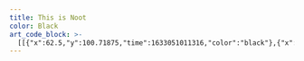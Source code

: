```yaml
---
title: This is Noot
color: Black
art_code_block: >-
  [[{"x":62.5,"y":100.71875,"time":1633051011316,"color":"black"},{"x":66.5,"y":104.71875,"time":1633051011556,"color":"black"},{"x":78.5,"y":118.71875,"time":1633051011593,"color":"black"},{"x":91.5,"y":132.71875,"time":1633051011632,"color":"black"},{"x":96.5,"y":137.71875,"time":1633051011648,"color":"black"},{"x":106.5,"y":150.71875,"time":1633051011664,"color":"black"},{"x":111.5,"y":155.71875,"time":1633051011683,"color":"black"},{"x":118.5,"y":165.71875,"time":1633051011704,"color":"black"},{"x":121.5,"y":169.71875,"time":1633051011720,"color":"black"},{"x":125.5,"y":174.71875,"time":1633051011752,"color":"black"},{"x":118.5,"y":165.71875,"time":1633051011704,"color":"black"}],[{"x":63.5,"y":97.71875,"time":1633051012922,"color":"black"},{"x":75.5,"y":98.71875,"time":1633051013097,"color":"black"},{"x":94.5,"y":104.71875,"time":1633051013114,"color":"black"},{"x":110.5,"y":109.71875,"time":1633051013139,"color":"black"},{"x":147.5,"y":120.71875,"time":1633051013155,"color":"black"},{"x":165.5,"y":126.71875,"time":1633051013172,"color":"black"},{"x":192.5,"y":134.71875,"time":1633051013188,"color":"black"},{"x":207.5,"y":139.71875,"time":1633051013204,"color":"black"},{"x":212.5,"y":142.71875,"time":1633051013220,"color":"black"},{"x":225.5,"y":146.71875,"time":1633051013236,"color":"black"},{"x":230.5,"y":149.71875,"time":1633051013252,"color":"black"},{"x":235.5,"y":151.71875,"time":1633051013269,"color":"black"},{"x":225.5,"y":146.71875,"time":1633051013236,"color":"black"}],[{"x":230.5,"y":145.71875,"time":1633051014121,"color":"black"},{"x":225.5,"y":139.71875,"time":1633051014317,"color":"black"},{"x":208.5,"y":122.71875,"time":1633051014333,"color":"black"},{"x":203.5,"y":118.71875,"time":1633051014359,"color":"black"},{"x":184.5,"y":100.71875,"time":1633051014376,"color":"black"},{"x":173.5,"y":90.71875,"time":1633051014392,"color":"black"},{"x":151.5,"y":73.71875,"time":1633051014409,"color":"black"},{"x":139.5,"y":65.71875,"time":1633051014426,"color":"black"},{"x":119.5,"y":48.71875,"time":1633051014443,"color":"black"},{"x":109.5,"y":39.71875,"time":1633051014459,"color":"black"},{"x":104.5,"y":34.71875,"time":1633051014493,"color":"black"},{"x":119.5,"y":48.71875,"time":1633051014443,"color":"black"},{"x":103.5,"y":34.71875,"time":1633051014657,"color":"black"}],[{"x":231.5,"y":90.71875,"time":1633051015428,"color":"black"},{"x":225.5,"y":92.71875,"time":1633051015659,"color":"black"},{"x":222.5,"y":98.71875,"time":1633051015712,"color":"black"},{"x":222.5,"y":105.71875,"time":1633051015766,"color":"black"},{"x":225.5,"y":111.71875,"time":1633051015826,"color":"black"},{"x":230.5,"y":117.71875,"time":1633051015863,"color":"black"},{"x":238.5,"y":121.71875,"time":1633051015926,"color":"black"},{"x":243.5,"y":121.71875,"time":1633051015963,"color":"black"},{"x":248.5,"y":121.71875,"time":1633051016009,"color":"black"},{"x":253.5,"y":120.71875,"time":1633051016047,"color":"black"},{"x":257.5,"y":116.71875,"time":1633051016093,"color":"black"},{"x":260.5,"y":109.71875,"time":1633051016131,"color":"black"},{"x":261.5,"y":102.71875,"time":1633051016166,"color":"black"},{"x":261.5,"y":97.71875,"time":1633051016192,"color":"black"},{"x":257.5,"y":86.71875,"time":1633051016228,"color":"black"},{"x":254.5,"y":82.71875,"time":1633051016265,"color":"black"},{"x":248.5,"y":80.71875,"time":1633051016331,"color":"black"},{"x":242.5,"y":80.71875,"time":1633051016381,"color":"black"},{"x":236.5,"y":81.71875,"time":1633051016445,"color":"black"},{"x":248.5,"y":80.71875,"time":1633051016331,"color":"black"}],[{"x":287.5,"y":76.71875,"time":1633051017237,"color":"black"},{"x":281.5,"y":76.71875,"time":1633051017475,"color":"black"},{"x":276.5,"y":80.71875,"time":1633051017518,"color":"black"},{"x":273.5,"y":84.71875,"time":1633051017568,"color":"black"},{"x":272.5,"y":89.71875,"time":1633051017598,"color":"black"},{"x":273.5,"y":95.71875,"time":1633051017682,"color":"black"},{"x":280.5,"y":100.71875,"time":1633051017735,"color":"black"},{"x":285.5,"y":102.71875,"time":1633051017780,"color":"black"},{"x":290.5,"y":104.71875,"time":1633051017796,"color":"black"},{"x":297.5,"y":105.71875,"time":1633051017839,"color":"black"},{"x":302.5,"y":105.71875,"time":1633051017880,"color":"black"},{"x":306.5,"y":101.71875,"time":1633051017965,"color":"black"},{"x":309.5,"y":96.71875,"time":1633051017997,"color":"black"},{"x":311.5,"y":90.71875,"time":1633051018039,"color":"black"},{"x":311.5,"y":83.71875,"time":1633051018098,"color":"black"},{"x":309.5,"y":78.71875,"time":1633051018152,"color":"black"},{"x":302.5,"y":72.71875,"time":1633051018205,"color":"black"},{"x":297.5,"y":72.71875,"time":1633051018282,"color":"black"},{"x":292.5,"y":72.71875,"time":1633051018335,"color":"black"},{"x":287.5,"y":73.71875,"time":1633051018432,"color":"black"},{"x":297.5,"y":72.71875,"time":1633051018282,"color":"black"},{"x":287.5,"y":73.71875,"time":1633051018467,"color":"black"}],[{"x":280.5,"y":39.71875,"time":1633051019363,"color":"black"},{"x":285.5,"y":39.71875,"time":1633051019573,"color":"black"},{"x":290.5,"y":37.71875,"time":1633051019603,"color":"black"},{"x":296.5,"y":35.71875,"time":1633051019636,"color":"black"},{"x":302.5,"y":32.71875,"time":1633051019733,"color":"black"},{"x":306.5,"y":29.71875,"time":1633051019787,"color":"black"},{"x":311.5,"y":26.71875,"time":1633051019840,"color":"black"},{"x":302.5,"y":32.71875,"time":1633051019733,"color":"black"}],[{"x":287.5,"y":24.71875,"time":1633051020635,"color":"black"},{"x":290.5,"y":30.71875,"time":1633051020854,"color":"black"},{"x":295.5,"y":36.71875,"time":1633051020911,"color":"black"},{"x":300.5,"y":41.71875,"time":1633051020928,"color":"black"},{"x":312.5,"y":51.71875,"time":1633051020961,"color":"black"},{"x":338.5,"y":67.71875,"time":1633051021040,"color":"black"},{"x":344.5,"y":69.71875,"time":1633051021074,"color":"black"},{"x":350.5,"y":69.71875,"time":1633051021109,"color":"black"},{"x":355.5,"y":67.71875,"time":1633051021166,"color":"black"},{"x":362.5,"y":56.71875,"time":1633051021211,"color":"black"},{"x":366.5,"y":48.71875,"time":1633051021241,"color":"black"},{"x":368.5,"y":41.71875,"time":1633051021274,"color":"black"},{"x":369.5,"y":27.71875,"time":1633051021309,"color":"black"},{"x":368.5,"y":16.71875,"time":1633051021343,"color":"black"},{"x":367.5,"y":11.71875,"time":1633051021376,"color":"black"},{"x":369.5,"y":27.71875,"time":1633051021309,"color":"black"}],[{"x":248.5,"y":291.71875,"time":1633051028856,"color":"black"},{"x":242.5,"y":287.71875,"time":1633051029097,"color":"black"},{"x":227.5,"y":276.71875,"time":1633051029134,"color":"black"},{"x":212.5,"y":267.71875,"time":1633051029170,"color":"black"},{"x":201.5,"y":261.71875,"time":1633051029202,"color":"black"},{"x":192.5,"y":258.71875,"time":1633051029238,"color":"black"},{"x":186.5,"y":257.71875,"time":1633051029254,"color":"black"},{"x":178.5,"y":257.71875,"time":1633051029285,"color":"black"},{"x":171.5,"y":257.71875,"time":1633051029314,"color":"black"},{"x":162.5,"y":257.71875,"time":1633051029366,"color":"black"},{"x":153.5,"y":260.71875,"time":1633051029422,"color":"black"},{"x":148.5,"y":263.71875,"time":1633051029465,"color":"black"},{"x":143.5,"y":267.71875,"time":1633051029502,"color":"black"},{"x":139.5,"y":271.71875,"time":1633051029555,"color":"black"},{"x":133.5,"y":279.71875,"time":1633051029591,"color":"black"},{"x":129.5,"y":285.71875,"time":1633051029636,"color":"black"},{"x":127.5,"y":290.71875,"time":1633051029688,"color":"black"},{"x":125.5,"y":299.71875,"time":1633051029704,"color":"black"},{"x":124.5,"y":305.71875,"time":1633051029739,"color":"black"},{"x":124.5,"y":313.71875,"time":1633051029776,"color":"black"},{"x":124.5,"y":321.71875,"time":1633051029809,"color":"black"},{"x":125.5,"y":331.71875,"time":1633051029842,"color":"black"},{"x":127.5,"y":341.71875,"time":1633051029875,"color":"black"},{"x":129.5,"y":347.71875,"time":1633051029909,"color":"black"},{"x":133.5,"y":354.71875,"time":1633051029949,"color":"black"},{"x":138.5,"y":360.71875,"time":1633051029985,"color":"black"},{"x":154.5,"y":376.71875,"time":1633051030043,"color":"black"},{"x":169.5,"y":387.71875,"time":1633051030079,"color":"black"},{"x":185.5,"y":396.71875,"time":1633051030114,"color":"black"},{"x":206.5,"y":404.71875,"time":1633051030152,"color":"black"},{"x":219.5,"y":407.71875,"time":1633051030188,"color":"black"},{"x":233.5,"y":408.71875,"time":1633051030233,"color":"black"},{"x":243.5,"y":406.71875,"time":1633051030269,"color":"black"},{"x":251.5,"y":403.71875,"time":1633051030306,"color":"black"},{"x":255.5,"y":399.71875,"time":1633051030346,"color":"black"},{"x":258.5,"y":393.71875,"time":1633051030424,"color":"black"},{"x":251.5,"y":403.71875,"time":1633051030306,"color":"black"}],[{"x":256.5,"y":398.71875,"time":1633051031863,"color":"black"},{"x":260.5,"y":402.71875,"time":1633051032161,"color":"black"},{"x":277.5,"y":408.71875,"time":1633051032232,"color":"black"},{"x":295.5,"y":410.71875,"time":1633051032280,"color":"black"},{"x":314.5,"y":410.71875,"time":1633051032330,"color":"black"},{"x":329.5,"y":406.71875,"time":1633051032378,"color":"black"},{"x":343.5,"y":399.71875,"time":1633051032430,"color":"black"},{"x":353.5,"y":388.71875,"time":1633051032482,"color":"black"},{"x":361.5,"y":371.71875,"time":1633051032531,"color":"black"},{"x":366.5,"y":346.71875,"time":1633051032581,"color":"black"},{"x":366.5,"y":330.71875,"time":1633051032630,"color":"black"},{"x":362.5,"y":317.71875,"time":1633051032682,"color":"black"},{"x":352.5,"y":301.71875,"time":1633051032731,"color":"black"},{"x":340.5,"y":290.71875,"time":1633051032787,"color":"black"},{"x":331.5,"y":283.71875,"time":1633051032831,"color":"black"},{"x":323.5,"y":280.71875,"time":1633051032883,"color":"black"},{"x":309.5,"y":276.71875,"time":1633051032953,"color":"black"},{"x":302.5,"y":276.71875,"time":1633051033001,"color":"black"},{"x":293.5,"y":276.71875,"time":1633051033052,"color":"black"},{"x":284.5,"y":276.71875,"time":1633051033099,"color":"black"},{"x":275.5,"y":277.71875,"time":1633051033159,"color":"black"},{"x":265.5,"y":280.71875,"time":1633051033225,"color":"black"},{"x":258.5,"y":283.71875,"time":1633051033292,"color":"black"},{"x":253.5,"y":285.71875,"time":1633051033410,"color":"black"},{"x":248.5,"y":290.71875,"time":1633051033499,"color":"black"},{"x":258.5,"y":283.71875,"time":1633051033292,"color":"black"}],[{"x":248.5,"y":288.71875,"time":1633051035416,"color":"black"},{"x":247.5,"y":281.71875,"time":1633051035684,"color":"black"},{"x":244.5,"y":275.71875,"time":1633051035700,"color":"black"},{"x":233.5,"y":250.71875,"time":1633051035762,"color":"black"},{"x":229.5,"y":241.71875,"time":1633051035815,"color":"black"},{"x":237.5,"y":241.71875,"time":1633051036248,"color":"black"},{"x":251.5,"y":242.71875,"time":1633051036328,"color":"black"},{"x":249.5,"y":247.71875,"time":1633051036694,"color":"black"},{"x":248.5,"y":255.71875,"time":1633051036763,"color":"black"},{"x":247.5,"y":262.71875,"time":1633051036837,"color":"black"},{"x":247.5,"y":267.71875,"time":1633051036927,"color":"black"},{"x":247.5,"y":272.71875,"time":1633051037004,"color":"black"},{"x":247.5,"y":277.71875,"time":1633051037112,"color":"black"},{"x":247.5,"y":282.71875,"time":1633051037282,"color":"black"},{"x":247.5,"y":272.71875,"time":1633051037004,"color":"black"}],[{"x":250.5,"y":275.71875,"time":1633051038635,"color":"black"},{"x":256.5,"y":269.71875,"time":1633051038853,"color":"black"},{"x":260.5,"y":261.71875,"time":1633051038918,"color":"black"},{"x":262.5,"y":245.71875,"time":1633051039008,"color":"black"},{"x":265.5,"y":231.71875,"time":1633051039088,"color":"black"},{"x":270.5,"y":222.71875,"time":1633051039148,"color":"black"},{"x":280.5,"y":212.71875,"time":1633051039224,"color":"black"},{"x":289.5,"y":206.71875,"time":1633051039288,"color":"black"},{"x":296.5,"y":206.71875,"time":1633051039347,"color":"black"},{"x":308.5,"y":205.71875,"time":1633051039419,"color":"black"},{"x":324.5,"y":208.71875,"time":1633051039488,"color":"black"},{"x":331.5,"y":212.71875,"time":1633051039548,"color":"black"},{"x":308.5,"y":205.71875,"time":1633051039419,"color":"black"}],[{"x":248.5,"y":274.71875,"time":1633051040593,"color":"black"},{"x":256.5,"y":272.71875,"time":1633051040849,"color":"black"},{"x":262.5,"y":270.71875,"time":1633051040865,"color":"black"},{"x":285.5,"y":264.71875,"time":1633051040947,"color":"black"},{"x":307.5,"y":264.71875,"time":1633051041006,"color":"black"},{"x":337.5,"y":259.71875,"time":1633051041072,"color":"black"},{"x":357.5,"y":246.71875,"time":1633051041171,"color":"black"},{"x":364.5,"y":235.71875,"time":1633051041240,"color":"black"},{"x":366.5,"y":223.71875,"time":1633051041307,"color":"black"},{"x":362.5,"y":212.71875,"time":1633051041372,"color":"black"},{"x":357.5,"y":204.71875,"time":1633051041462,"color":"black"},{"x":354.5,"y":196.71875,"time":1633051041549,"color":"black"},{"x":354.5,"y":190.71875,"time":1633051041646,"color":"black"},{"x":355.5,"y":185.71875,"time":1633051041746,"color":"black"},{"x":354.5,"y":196.71875,"time":1633051041549,"color":"black"}],[{"x":321.5,"y":205.71875,"time":1633051042876,"color":"black"},{"x":326.5,"y":205.71875,"time":1633051043232,"color":"black"},{"x":332.5,"y":205.71875,"time":1633051043311,"color":"black"},{"x":340.5,"y":203.71875,"time":1633051043399,"color":"black"},{"x":344.5,"y":200.71875,"time":1633051043516,"color":"black"},{"x":349.5,"y":196.71875,"time":1633051043648,"color":"black"},{"x":351.5,"y":191.71875,"time":1633051043934,"color":"black"},{"x":344.5,"y":200.71875,"time":1633051043516,"color":"black"}],[{"x":259.5,"y":266.71875,"time":1633051046036,"color":"black"},{"x":281.5,"y":254.71875,"time":1633051046290,"color":"black"},{"x":316.5,"y":229.71875,"time":1633051046368,"color":"black"},{"x":325.5,"y":222.71875,"time":1633051046384,"color":"black"},{"x":338.5,"y":210.71875,"time":1633051046453,"color":"black"},{"x":316.5,"y":229.71875,"time":1633051046368,"color":"black"}],[{"x":236.5,"y":291.71875,"time":1633051064029,"color":"black"},{"x":240.5,"y":294.71875,"time":1633051064371,"color":"black"},{"x":245.5,"y":296.71875,"time":1633051064476,"color":"black"},{"x":250.5,"y":298.71875,"time":1633051064572,"color":"black"},{"x":255.5,"y":298.71875,"time":1633051064746,"color":"black"},{"x":260.5,"y":296.71875,"time":1633051064858,"color":"black"},{"x":263.5,"y":292.71875,"time":1633051065408,"color":"black"},{"x":255.5,"y":298.71875,"time":1633051064746,"color":"black"}],[{"x":110.5,"y":396.71875,"time":1633051070886,"color":"black"},{"x":123.5,"y":390.71875,"time":1633051071066,"color":"black"},{"x":307.5,"y":297.71875,"time":1633051071138,"color":"black"},{"x":356.5,"y":274.71875,"time":1633051071235,"color":"black"},{"x":123.5,"y":390.71875,"time":1633051071066,"color":"black"}],[{"x":128.5,"y":248.71875,"time":1633051072397,"color":"black"},{"x":133.5,"y":248.71875,"time":1633051072522,"color":"black"},{"x":139.5,"y":249.71875,"time":1633051072539,"color":"black"},{"x":285.5,"y":325.71875,"time":1633051072632,"color":"black"},{"x":352.5,"y":377.71875,"time":1633051072711,"color":"black"},{"x":376.5,"y":404.71875,"time":1633051072795,"color":"black"},{"x":393.5,"y":425.71875,"time":1633051072899,"color":"black"},{"x":409.5,"y":437.71875,"time":1633051073001,"color":"black"},{"x":376.5,"y":404.71875,"time":1633051072795,"color":"black"}]]
---
```


